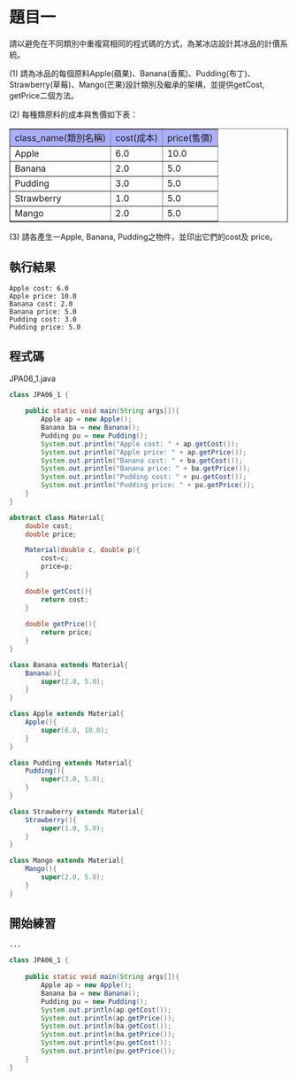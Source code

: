 # 題目一

請以避免在不同類別中重複寫相同的程式碼的方式，為某冰店設計其冰品的計價系統。

(1) 請為冰品的每個原料Apple(蘋果)、Banana(香蕉)、Pudding(布丁)、Strawberry(草莓)、Mango(芒果)設計類別及繼承的架構，並提供getCost, getPrice二個方法。

(2) 每種類原料的成本與售價如下表：

<table border="1">
    <tr bgcolor=#aaafff><td>class_name(類別名稱)</td><td>cost(成本)</td><td>price(售價)</td></tr>
    <tr><td>Apple</td><td>6.0</td><td>10.0</td></tr>
    <tr><td>Banana</td><td>2.0</td><td>5.0</td></tr>
    <tr><td>Pudding</td><td>3.0</td><td>5.0</td></tr>
    <tr><td>Strawberry</td><td>1.0</td><td>5.0</td></tr>
    <tr><td>Mango</td><td>2.0</td><td>5.0</td></tr>
</table>

(3) 請各產生一Apple, Banana, Pudding之物件，並印出它們的cost及 price。

## 執行結果

```
Apple cost: 6.0
Apple price: 10.0
Banana cost: 2.0
Banana price: 5.0
Pudding cost: 3.0
Pudding price: 5.0
```

## 程式碼

JPA06_1.java

```java
class JPA06_1 {
      
    public static void main(String args[]){
        Apple ap = new Apple();
        Banana ba = new Banana();
        Pudding pu = new Pudding();
        System.out.println("Apple cost: " + ap.getCost());
        System.out.println("Apple price: " + ap.getPrice());
        System.out.println("Banana cost: " + ba.getCost());
        System.out.println("Banana price: " + ba.getPrice());
        System.out.println("Pudding cost: " + pu.getCost());
        System.out.println("Pudding price: " + pu.getPrice());
    }
}

abstract class Material{
    double cost;
    double price;

    Material(double c, double p){
        cost=c;
        price=p;
    }
    
    double getCost(){
        return cost;
    }
    
    double getPrice(){
        return price;
    }
}

class Banana extends Material{
    Banana(){
        super(2.0, 5.0);
    }
}

class Apple extends Material{
    Apple(){
        super(6.0, 10.0);
    }
}

class Pudding extends Material{
    Pudding(){
        super(3.0, 5.0);
    }
}

class Strawberry extends Material{
    Strawberry(){
        super(1.0, 5.0);
    }
}

class Mango extends Material{
    Mango(){
        super(2.0, 5.0);
    }
}
```

## 開始練習

```java
...

class JPA06_1 {
      
    public static void main(String args[]){
        Apple ap = new Apple();
        Banana ba = new Banana();
        Pudding pu = new Pudding();
        System.out.println(ap.getCost());
        System.out.println(ap.getPrice());
        System.out.println(ba.getCost());
        System.out.println(ba.getPrice());
        System.out.println(pu.getCost());
        System.out.println(pu.getPrice());
    }
}
```
